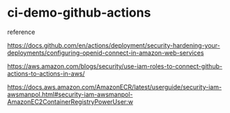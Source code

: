# ci-demo-github-actions

reference

https://docs.github.com/en/actions/deployment/security-hardening-your-deployments/configuring-openid-connect-in-amazon-web-services

https://aws.amazon.com/blogs/security/use-iam-roles-to-connect-github-actions-to-actions-in-aws/

https://docs.aws.amazon.com/AmazonECR/latest/userguide/security-iam-awsmanpol.html#security-iam-awsmanpol-AmazonEC2ContainerRegistryPowerUser:w
